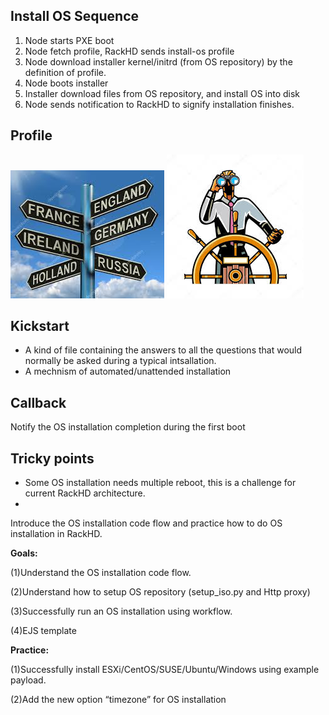 ## Install OS Sequence

1. Node starts PXE boot
2. Node fetch profile, RackHD sends install-os profile
3. Node download installer kernel/initrd \(from OS repository\) by the definition of profile.
4. Node boots installer
5. Installer download files from OS repository, and install OS into disk
6. Node sends notification to RackHD to signify installation finishes.

## Profile

![](/assets/road-direction.png) ![](/assets/people-on-steer.png)

## Kickstart

* A kind of file containing the answers to all the questions that would normally be asked during a typical intsallation.
* A mechnism of automated/unattended installation

## Callback

Notify the OS installation completion during the first boot

## Tricky points

* Some OS installation needs multiple reboot, this is a challenge for current RackHD architecture.
* 
Introduce the OS installation code flow and practice how to do OS installation in RackHD.

**Goals:**

\(1\)Understand the OS installation code flow.

\(2\)Understand how to setup OS repository \(setup\_iso.py and Http proxy\)

\(3\)Successfully run an OS installation using workflow.

\(4\)EJS template

**Practice:**

\(1\)Successfully install ESXi/CentOS/SUSE/Ubuntu/Windows using example payload.

\(2\)Add the new option “timezone” for OS installation

